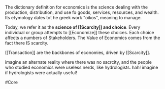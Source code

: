 The dictionary definition for economics is the science dealing with the production, distribution, and use fo goods, services, resources, and wealth. Its etymology dates tot he greek work "oikos", meaning to manage.

Today, we refer it as the **science of [[Scarcity]] and choice**. Every individual or group attempts to [[Economize]] these choices. Each choice affects a numbers of Stakeholders. The Value of Economics comes from the fact there IS scarcity.

[[Transaction]] are the backbones of economies, driven by [[Scarcity]].

imagine an alternate reality where there was no sacrcity, and the people who studied economics were useless nerds, like hydrologists. hah! imagine if hydrologists were actually useful!

#Core